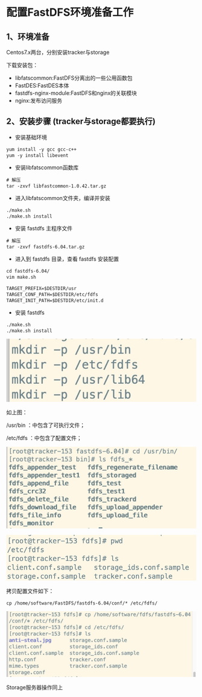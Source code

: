 # 配置FastDFS环境准备工作

## 1、环境准备

Centos7.x两台，分别安装tracker与storage

下载安装包：

- libfatscommon:FastDFS分离出的一些公用函数包
- FastDES:FastDES本体
- fastdfs-nginx-module:FastDFS和nginx的关联模块
- nginx:发布访问服务

## 2、安装步骤 (tracker与storage都要执行)

-  安装基础环境

```
yum install -y gcc gcc-c++
yum -y install libevent
```

- 安装libfatscommon函数库

```
# 解压
tar -zxvf libfastcommon-1.0.42.tar.gz
```

- 进入libfatscommon文件夹，编译并安装

```
./make.sh
./make.sh install
```

- 安装 fastdfs 主程序文件

```
# 解压
tar -zxvf fastdfs-6.04.tar.gz
```

- 进入到 fastdfs 目录，查看 fastdfs 安装配置

```
cd fastdfs-6.04/
vim make.sh
```

```
TARGET_PREFIX=$DESTDIR/usr
TARGET_CONF_PATH=$DESTDIR/etc/fdfs
TARGET_INIT_PATH=$DESTDIR/etc/init.d
```

- 安装 fastdfs 

```
./make.sh
./make.sh install    
```

![输入图片说明](../img/01.jpg)

如上图：

/usr/bin ：中包含了可执行文件；

/etc/fdfs ：中包含了配置文件；

![输入图片说明](../img/02.jpg)

![输入图片说明](../img/03.jpg)

拷贝配置文件如下：

```
cp /home/software/FastDFS/fastdfs-6.04/conf/* /etc/fdfs/
```

![输入图片说明](../img/04.jpg)



Storage服务器操作同上